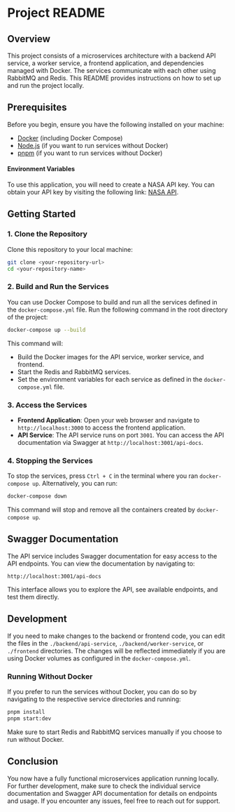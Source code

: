 # Project README

## Overview

This project consists of a microservices architecture with a backend API service, a worker service, a frontend application, and dependencies managed with Docker. The services communicate with each other using RabbitMQ and Redis. This README provides instructions on how to set up and run the project locally.

## Prerequisites

Before you begin, ensure you have the following installed on your machine:

- [Docker](https://www.docker.com/get-started) (including Docker Compose)
- [Node.js](https://nodejs.org/) (if you want to run services without Docker)
- [pnpm](https://pnpm.js.org/) (if you want to run services without Docker)

#### Environment Variables

To use this application, you will need to create a NASA API key. You can obtain your API key by visiting the following link: [NASA API](https://api.nasa.gov/).

## Getting Started

### 1. Clone the Repository

Clone this repository to your local machine:

```bash
git clone <your-repository-url>
cd <your-repository-name>
```

### 2. Build and Run the Services

You can use Docker Compose to build and run all the services defined in the `docker-compose.yml` file. Run the following command in the root directory of the project:

```bash
docker-compose up --build
```

This command will:

- Build the Docker images for the API service, worker service, and frontend.
- Start the Redis and RabbitMQ services.
- Set the environment variables for each service as defined in the `docker-compose.yml` file.

### 3. Access the Services

- **Frontend Application**: Open your web browser and navigate to `http://localhost:3000` to access the frontend application.
- **API Service**: The API service runs on port `3001`. You can access the API documentation via Swagger at `http://localhost:3001/api-docs`.

### 4. Stopping the Services

To stop the services, press `Ctrl + C` in the terminal where you ran `docker-compose up`. Alternatively, you can run:

```bash
docker-compose down
```

This command will stop and remove all the containers created by `docker-compose up`.

## Swagger Documentation

The API service includes Swagger documentation for easy access to the API endpoints. You can view the documentation by navigating to:

```
http://localhost:3001/api-docs
```

This interface allows you to explore the API, see available endpoints, and test them directly.

## Development

If you need to make changes to the backend or frontend code, you can edit the files in the `./backend/api-service`, `./backend/worker-service`, or `./frontend` directories. The changes will be reflected immediately if you are using Docker volumes as configured in the `docker-compose.yml`.

### Running Without Docker

If you prefer to run the services without Docker, you can do so by navigating to the respective service directories and running:

```bash
pnpm install
pnpm start:dev
```

Make sure to start Redis and RabbitMQ services manually if you choose to run without Docker.

## Conclusion

You now have a fully functional microservices application running locally. For further development, make sure to check the individual service documentation and Swagger API documentation for details on endpoints and usage. If you encounter any issues, feel free to reach out for support.
